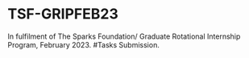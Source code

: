 # TSF-GRIPFEB23
In fulfilment of The Sparks Foundation/ Graduate Rotational Internship Program, February 2023. #Tasks Submission.
